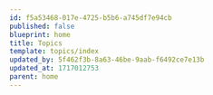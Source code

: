 ```yaml
---
id: f5a53468-017e-4725-b5b6-a745df7e94cb
published: false
blueprint: home
title: Topics
template: topics/index
updated_by: 5f462f3b-8a63-46be-9aab-f6492ce7e13b
updated_at: 1717012753
parent: home
---
```

